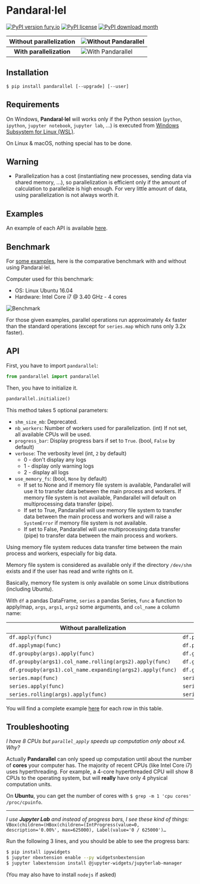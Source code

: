 # Pandaral·lel

[![PyPI version fury.io](https://badge.fury.io/py/pandarallel.svg)](https://pypi.python.org/pypi/pandarallel/)
[![PyPI license](https://img.shields.io/pypi/l/pandarallel.svg)](https://pypi.python.org/pypi/pandarallel/)
[![PyPI download month](https://img.shields.io/pypi/dm/pandarallel.svg)](https://pypi.python.org/pypi/pandarallel/)

| Without parallelization  | ![Without Pandarallel](https://github.com/nalepae/pandarallel/blob/master/docs/progress_apply.gif)       |
| :----------------------: | -------------------------------------------------------------------------------------------------------- |
| **With parallelization** | ![With Pandarallel](https://github.com/nalepae/pandarallel/blob/master/docs/progress_parallel_apply.gif) |

## Installation

`$ pip install pandarallel [--upgrade] [--user]`

## Requirements

On Windows, **Pandaral·lel** will works only if the Python session (`python`, `ipython`, `jupyter notebook`, `jupyter lab`, ...) is executed from [Windows Subsystem for Linux (WSL)](https://docs.microsoft.com/en-us/windows/wsl/install-win10).

On Linux & macOS, nothing special has to be done.

## Warning

- Parallelization has a cost (instantiating new processes, sending data via shared memory, ...), so parallelization is efficient only if the amount of calculation to parallelize is high enough. For very little amount of data, using parallelization is not always worth it.

## Examples

An example of each API is available [here](https://github.com/nalepae/pandarallel/blob/master/docs/examples.ipynb).

## Benchmark

For [some examples](https://github.com/nalepae/pandarallel/blob/master/docs/examples.ipynb), here is the comparative benchmark with and without using Pandaral·lel.

Computer used for this benchmark:

- OS: Linux Ubuntu 16.04
- Hardware: Intel Core i7 @ 3.40 GHz - 4 cores

![Benchmark](https://github.com/nalepae/pandarallel/blob/3d470139d409fc2cf61bab085298011fefe638c0/docs/standard_vs_parallel_4_cores.png)

For those given examples, parallel operations run approximately 4x faster than the standard operations (except for `series.map` which runs only 3.2x faster).

## API

First, you have to import `pandarallel`:

```python
from pandarallel import pandarallel
```

Then, you have to initialize it.

```python
pandarallel.initialize()
```

This method takes 5 optional parameters:

- `shm_size_mb`: Deprecated.
- `nb_workers`: Number of workers used for parallelization. (int)
                If not set, all available CPUs will be used.
- `progress_bar`: Display progress bars if set to `True`. (bool, `False` by default)
- `verbose`: The verbosity level (int, `2` by default)
   - 0 - don't display any logs
   - 1 - display only warning logs
   - 2 - display all logs
- `use_memory_fs`: (bool, `None` by default)
   - If set to None and if memory file system is available, Pandarallel will use it to
transfer data between the main process and workers. If memory file system is not
available, Pandarallel will default on multiprocessing data transfer (pipe).
   - If set to True, Pandarallel will use memory file system to transfer data between
the main process and workers and will raise a `SystemError` if memory file system is not available.
   - If set to False, Pandarallel will use multiprocessing data transfer (pipe) to
transfer data between the main process and workers.

Using memory file system reduces data transfer time between the main process and
workers, especially for big data.

Memory file system is considered as available only if the directory `/dev/shm` exists
and if the user has read and write rights on it.

Basically, memory file system is only available on some Linux distributions (including
Ubuntu).

With `df` a pandas DataFrame, `series` a pandas Series, `func` a function to
apply/map, `args`, `args1`, `args2` some arguments, and `col_name` a column name:

| Without parallelization                                 | With parallelization                                             |
| ------------------------------------------------------- | ---------------------------------------------------------------- |
| `df.apply(func)`                                        | `df.parallel_apply(func)`                                        |
| `df.applymap(func)`                                     | `df.parallel_applymap(func)`                                     |
| `df.groupby(args).apply(func)`                          | `df.groupby(args).parallel_apply(func)`                          |
| `df.groupby(args1).col_name.rolling(args2).apply(func)` | `df.groupby(args1).col_name.rolling(args2).parallel_apply(func)` |
| `df.groupby(args1).col_name.expanding(args2).apply(func)` | `df.groupby(args1).col_name.expanding(args2).parallel_apply(func)` |
| `series.map(func)`                                      | `series.parallel_map(func)`                                      |
| `series.apply(func)`                                    | `series.parallel_apply(func)`                                    |
| `series.rolling(args).apply(func)`                      | `series.rolling(args).parallel_apply(func)`                      |

You will find a complete example [here](https://github.com/nalepae/pandarallel/blob/master/docs/examples.ipynb) for each row in this table.

## Troubleshooting

_I have 8 CPUs but `parallel_apply` speeds up computation only about x4. Why?_

Actually **Pandarallel** can only speed up computation until about the number of **cores** your computer has. The majority of recent CPUs (like Intel Core i7) uses hyperthreading. For example, a 4-core hyperthreaded CPU will show 8 CPUs to the operating system, but will **really** have only 4 physical computation units.

On **Ubuntu**, you can get the number of cores with `$ grep -m 1 'cpu cores' /proc/cpuinfo`.

--------------------------------

_I use **Jupyter Lab** and instead of progress bars, I see these kind of things:_  
`VBox(children=(HBox(children=(IntProgress(value=0, description='0.00%', max=625000), Label(value='0 / 625000')…`

Run the following 3 lines, and you should be able to see the progress bars:
```bash
$ pip install ipywidgets
$ jupyter nbextension enable --py widgetsnbextension
$ jupyter labextension install @jupyter-widgets/jupyterlab-manager
```
(You may also have to install `nodejs` if asked)
